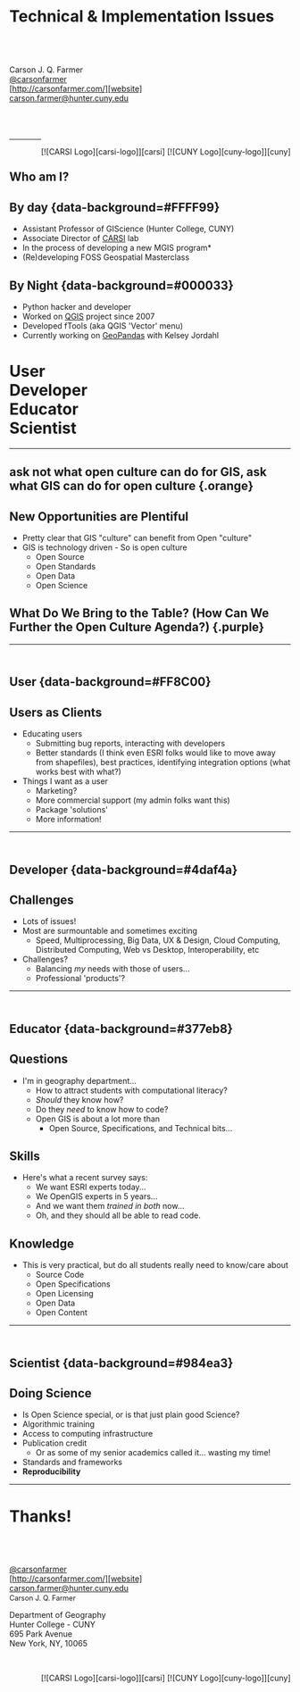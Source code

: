 # Technical & Implementation Issues
</br></br></br>
Carson J. Q. Farmer  
<i class="fa fa-twitter fa-fw"></i> [&#64;carsonfarmer][twitter]  
<i class="fa fa-globe fa-fw"></i> [http://carsonfarmer.com/][website]  
<i class="fa fa-envelope-o fa-fw"></i> [carson.farmer@hunter.cuny.edu][email]  
</br></br></br>
<p style="float: right;">
[![CARSI Logo][carsi-logo]][carsi]
[![CUNY Logo][cuny-logo]][cuny]
</p>

--------------------

## <i class="fa fa-male fa-5x"></i></br>Who am I?

## <i class="fa fa-sun-o"></i> By day {data-background=#FFFF99}

* <i class="fa fa-caret-right"></i> Assistant Professor of GIScience (Hunter College, CUNY)
* <i class="fa fa-caret-right"></i> Associate Director of [CARSI][carsi] lab
* <i class="fa fa-caret-right"></i> In the process of developing a new MGIS program*
* <i class="fa fa-caret-right"></i> (Re)developing FOSS Geospatial Masterclass
    
## <i class="fa fa-moon-o"></i> By Night {data-background=#000033}

* <i class="fa fa-caret-right"></i> Python hacker and developer
* <i class="fa fa-caret-right"></i> Worked on [QGIS][qgis] project since 2007
* <i class="fa fa-caret-right"></i> Developed fTools (aka QGIS 'Vector' menu)
* <i class="fa fa-caret-right"></i> Currently working on [GeoPandas][geopandas] with Kelsey Jordahl

#  <span class="fa-stack fa-lg"><i class="fa fa-circle orange fa-stack-2x stacked-line-height"></i> <i class="fa fa-user fa-stack-1x fa-inverse stacked-line-height-2"></i></span>User</br><span class="fa-stack fa-lg">  <i class="fa fa-circle green fa-stack-2x stacked-line-height"></i>  <i class="fa fa-terminal fa-stack-1x fa-inverse stacked-line-height-2"></i></span>Developer</br><span class="fa-stack fa-lg">  <i class="fa fa-circle blue fa-stack-2x stacked-line-height"></i>  <i class="fa fa-book fa-stack-1x fa-inverse stacked-line-height-2"></i></span>Educator </br><span class="fa-stack fa-lg">  <i class="fa fa-circle purple fa-stack-2x stacked-line-height"></i>  <i class="fa fa-flask fa-stack-1x fa-inverse stacked-line-height-2"></i> </span>Scientist

--------------------

## <i class="quote fa fa-quote-left fa-2x pull-left"></i> ask not what open culture can do for GIS, ask what GIS can do for open culture {.orange}

<!-- ask not what Open GIS will do for you, but what together we can do for the freedom of knowledge -->

## New Opportunities are Plentiful

* <i class="fa fa-caret-right"></i> Pretty clear that GIS "culture" can benefit from Open "culture"
* <i class="fa fa-caret-right"></i> GIS is technology driven - So is open culture
    * <i class="fa fa-caret-right"></i> Open Source
    * <i class="fa fa-caret-right"></i> Open Standards
    * <i class="fa fa-caret-right"></i> Open Data
    * <i class="fa fa-caret-right"></i> Open Science

## <i class="fa fa-question-circle fa-2x pull-left"></i>What Do We Bring to the Table? (How Can We Further the Open Culture Agenda?) {.purple}

--------------------

## <i class="fa fa-user fa-5x"></i></br> User {data-background=#FF8C00}

## Users as Clients

* <i class="fa fa-caret-right"></i> Educating users
    * <i class="fa fa-caret-right"></i> Submitting bug reports, interacting with developers
    * <i class="fa fa-caret-right"></i> Better standards (I think even ESRI folks would like to move away from shapefiles), best practices, identifying integration options (what works best with what?)
* <i class="fa fa-caret-right"></i> Things I want as a user
    * <i class="fa fa-caret-right"></i> Marketing?
    * <i class="fa fa-caret-right"></i> More commercial support (my admin folks want this)
    * <i class="fa fa-caret-right"></i> Package 'solutions'
    * <i class="fa fa-caret-right"></i> More information!

--------------------

## <i class="fa fa-terminal fa-5x"></i></br>Developer {data-background=#4daf4a}

## Challenges

* <i class="fa fa-caret-right"></i> Lots of issues!
* <i class="fa fa-caret-right"></i> Most are surmountable and sometimes exciting
    * <i class="fa fa-caret-right"></i> Speed, Multiprocessing, Big Data, UX & Design, Cloud Computing, Distributed Computing, Web vs Desktop, Interoperability, etc
* <i class="fa fa-caret-right"></i> Challenges?
    * <i class="fa fa-caret-right"></i> Balancing _my_ needs with those of users...
    * <i class="fa fa-caret-right"></i> Professional 'products'?

--------------------

## <i class="fa fa-book fa-5x"></i></br> Educator {data-background=#377eb8}

## Questions

* <i class="fa fa-caret-right"></i> I'm in geography department...
    * <i class="fa fa-caret-right"></i> How to attract students with computational literacy?
    * <i class="fa fa-caret-right"></i> _Should_ they know how?
    * <i class="fa fa-caret-right"></i> Do they _need_ to know how to code?
    * <i class="fa fa-caret-right"></i> Open GIS is about a lot more than 
        * Open Source, Specifications, and Technical bits...
    
## Skills

* <i class="fa fa-caret-right"></i> Here's what a recent survey says:
    * <i class="fa fa-caret-right"></i> We want ESRI experts today...
    * <i class="fa fa-caret-right"></i> We OpenGIS experts in 5 years...
    * <i class="fa fa-caret-right"></i> And we want them *trained in both* now...
    * <i class="fa fa-caret-right"></i> Oh, and they should all be able to read code.
    
## Knowledge
    
* <i class="fa fa-caret-right"></i> This is very practical, but do all students really need to know/care about
    * <i class="fa fa-question fa-fw"></i> Source Code
    * <i class="fa fa-question fa-fw"></i> Open Specifications
    * <i class="fa fa-check fa-fw"></i> Open Licensing
    * <i class="fa fa-check fa-fw"></i> Open Data
    * <i class="fa fa-check fa-fw"></i> Open Content

--------------------

## <i class="fa fa-flask fa-5x"></i></br> Scientist {data-background=#984ea3}

## Doing Science

* <i class="fa fa-caret-right"></i> Is Open Science special, or is that just plain good Science?
* <i class="fa fa-caret-right"></i> Algorithmic training
* <i class="fa fa-caret-right"></i> Access to computing infrastructure
* <i class="fa fa-caret-right"></i> Publication credit
    * Or as some of my senior academics called it... wasting my time!
* <i class="fa fa-caret-right"></i> Standards and frameworks
* <i class="fa fa-caret-right"></i> **Reproducibility**

--------------------

# Thanks!
</br></br></br>
<i class="fa fa-twitter fa-fw"></i> [&#64;carsonfarmer][twitter]  
<i class="fa fa-globe fa-fw"></i> [http://carsonfarmer.com/][website]  
<i class="fa fa-envelope-o fa-fw"></i> [carson.farmer@hunter.cuny.edu][email]  
<i class="fa fa-home fa-fw"></i> <span style="font-size: 0.9em;">Carson J. Q. Farmer</span><p class="address">Department of Geography</br> Hunter College - CUNY</br> 695 Park Avenue</br> New York, NY, 10065</p>

</br>
<p style="float: right;">
[![CARSI Logo][carsi-logo]][carsi]
[![CUNY Logo][cuny-logo]][cuny]
</p>

[email]: mailto:carson.farmer@hunter.cuny.edu
[twitter]: http://www.twitter.com/carsonfarmer/
[website]: http://www.carsonfarmer.com
[carsi-logo]: images/carsi-small.png
[cuny-logo]: images/cuny-small.png
[carsi]: http://www.carsilab.org/
[cuny]: http://www.cuny.edu/
[geopandas]: https://www.github.com/kjordahl/geopandas
[qgis]: http://www.qgis.org